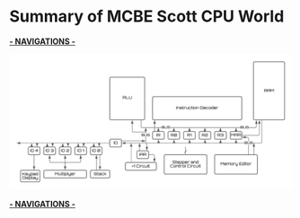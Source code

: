 # Summary of MCBE Scott CPU World

[__- NAVIGATIONS -__](/Documents/navigations.md)

![flow chart](/Documents/images/image_007.jpg)

[__- NAVIGATIONS -__](/Documents/navigations.md)
